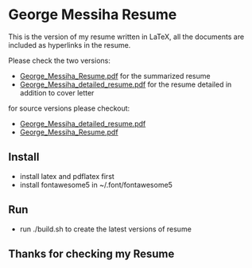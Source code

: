 # George Messiha Resume

This is the version of my resume written in LaTeX,
all the documents are included as hyperlinks in the resume.

Please check the two versions:
  - [George_Messiha_Resume.pdf](George_Messiha_Resume.pdf) for the summarized resume
  - [George_Messiha_detailed_resume.pdf](George_Messiha_detailed_resume.pdf) for the
  resume detailed in addition to cover letter

for source versions please checkout:
  - [George_Messiha_detailed_resume.pdf](George_Messiha_detailed_resume.tex)
  - [George_Messiha_Resume.pdf](George_Messiha_Resume.tex)


## Install

- install latex and pdflatex first
- install fontawesome5 in ~/.font/fontawesome5

## Run

- run ./build.sh to create the latest versions of resume

## Thanks for checking my Resume
